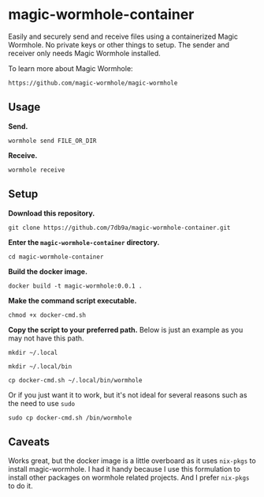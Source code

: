 # magic-wormhole-container

Easily and securely send and receive files using a containerized Magic Wormhole. No private keys or other things to setup. The sender and receiver only needs Magic Wormhole installed.

To learn more about Magic Wormhole:

`https://github.com/magic-wormhole/magic-wormhole`

## Usage

**Send.**

```
wormhole send FILE_OR_DIR
```

**Receive.**

```
wormhole receive
```
## Setup

**Download this repository.**

```
git clone https://github.com/7db9a/magic-wormhole-container.git
```

**Enter the `magic-wormhole-container` directory.**

```
cd magic-wormhole-container
```

**Build the docker image.**

```
docker build -t magic-wormhole:0.0.1 .
```

**Make the command script executable.**

```
chmod +x docker-cmd.sh
```

**Copy the script to your preferred path.** Below is just an example as you may not have this path.

```
mkdir ~/.local
```
```
mkdir ~/.local/bin
```

```
cp docker-cmd.sh ~/.local/bin/wormhole
```

Or if you just want it to work, but it's not ideal for several reasons such as the need to use `sudo`

```
sudo cp docker-cmd.sh /bin/wormhole
```

## Caveats

Works great, but the docker image is a little overboard as it uses `nix-pkgs` to install magic-wormhole. I had it handy because I use this formulation to install other packages on wormhole related projects. And I prefer `nix-pkgs` to do it.